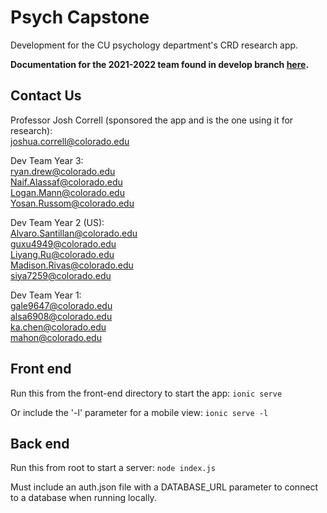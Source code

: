 # Psych Capstone

Development for the CU psychology department's CRD research app.

**Documentation for the 2021-2022 team found in develop branch [here](https://github.com/CU-CRD-app/psych-capstone/tree/develop/docs/2021-2022-docs).**

## Contact Us

Professor Josh Correll (sponsored the app and is the one using it for research): <br>
  joshua.correll@colorado.edu
  
Dev Team Year 3: <br>
  ryan.drew@colorado.edu <br>
  Naif.Alassaf@colorado.edu <br>
  Logan.Mann@colorado.edu <br>
  Yosan.Russom@colorado.edu <br>
  
Dev Team Year 2 (US): <br>
  Alvaro.Santillan@colorado.edu <br>
  guxu4949@colorado.edu <br>
  Liyang.Ru@colorado.edu <br>
  Madison.Rivas@colorado.edu <br>
  siya7259@colorado.edu <br>

Dev Team Year 1: <br>
  gale9647@colorado.edu <br>
  alsa6908@colorado.edu <br>
  ka.chen@colorado.edu <br>
  mahon@colorado.edu <br>
  
## Front end

Run this from the front-end directory to start the app:
``ionic serve``

Or include the '-l' parameter for a mobile view:
``ionic serve -l``

## Back end

Run this from root to start a server:
``node index.js``

Must include an auth.json file with a DATABASE_URL parameter to connect to a database when running locally.

  
